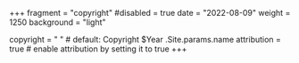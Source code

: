 +++
fragment = "copyright"
#disabled = true
date = "2022-08-09"
weight = 1250
background = "light"

copyright = " " # default: Copyright $Year .Site.params.name
attribution = true # enable attribution by setting it to true
+++
